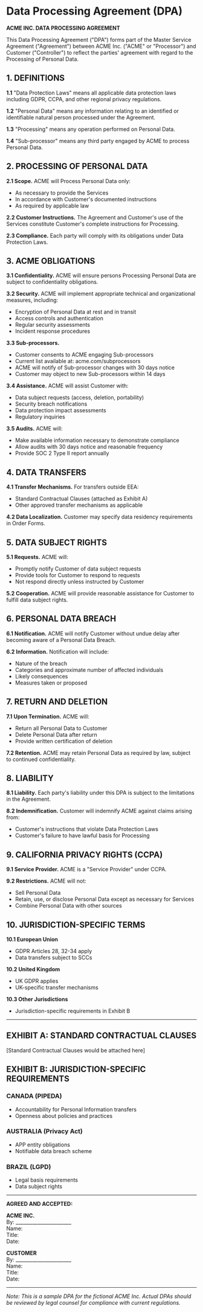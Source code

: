 # Data Processing Agreement (DPA)

**ACME INC. DATA PROCESSING AGREEMENT**

This Data Processing Agreement ("DPA") forms part of the Master Service Agreement ("Agreement") between ACME Inc. ("ACME" or "Processor") and Customer ("Controller") to reflect the parties' agreement with regard to the Processing of Personal Data.

## 1. DEFINITIONS

**1.1** "Data Protection Laws" means all applicable data protection laws including GDPR, CCPA, and other regional privacy regulations.

**1.2** "Personal Data" means any information relating to an identified or identifiable natural person processed under the Agreement.

**1.3** "Processing" means any operation performed on Personal Data.

**1.4** "Sub-processor" means any third party engaged by ACME to process Personal Data.

## 2. PROCESSING OF PERSONAL DATA

**2.1 Scope.** ACME will Process Personal Data only:
- As necessary to provide the Services
- In accordance with Customer's documented instructions
- As required by applicable law

**2.2 Customer Instructions.** The Agreement and Customer's use of the Services constitute Customer's complete instructions for Processing.

**2.3 Compliance.** Each party will comply with its obligations under Data Protection Laws.

## 3. ACME OBLIGATIONS

**3.1 Confidentiality.** ACME will ensure persons Processing Personal Data are subject to confidentiality obligations.

**3.2 Security.** ACME will implement appropriate technical and organizational measures, including:
- Encryption of Personal Data at rest and in transit
- Access controls and authentication
- Regular security assessments
- Incident response procedures

**3.3 Sub-processors.** 
- Customer consents to ACME engaging Sub-processors
- Current list available at: acme.com/subprocessors
- ACME will notify of Sub-processor changes with 30 days notice
- Customer may object to new Sub-processors within 14 days

**3.4 Assistance.** ACME will assist Customer with:
- Data subject requests (access, deletion, portability)
- Security breach notifications
- Data protection impact assessments
- Regulatory inquiries

**3.5 Audits.** ACME will:
- Make available information necessary to demonstrate compliance
- Allow audits with 30 days notice and reasonable frequency
- Provide SOC 2 Type II report annually

## 4. DATA TRANSFERS

**4.1 Transfer Mechanisms.** For transfers outside EEA:
- Standard Contractual Clauses (attached as Exhibit A)
- Other approved transfer mechanisms as applicable

**4.2 Data Localization.** Customer may specify data residency requirements in Order Forms.

## 5. DATA SUBJECT RIGHTS

**5.1 Requests.** ACME will:
- Promptly notify Customer of data subject requests
- Provide tools for Customer to respond to requests
- Not respond directly unless instructed by Customer

**5.2 Cooperation.** ACME will provide reasonable assistance for Customer to fulfill data subject rights.

## 6. PERSONAL DATA BREACH

**6.1 Notification.** ACME will notify Customer without undue delay after becoming aware of a Personal Data Breach.

**6.2 Information.** Notification will include:
- Nature of the breach
- Categories and approximate number of affected individuals
- Likely consequences
- Measures taken or proposed

## 7. RETURN AND DELETION

**7.1 Upon Termination.** ACME will:
- Return all Personal Data to Customer
- Delete Personal Data after return
- Provide written certification of deletion

**7.2 Retention.** ACME may retain Personal Data as required by law, subject to continued confidentiality.

## 8. LIABILITY

**8.1 Liability.** Each party's liability under this DPA is subject to the limitations in the Agreement.

**8.2 Indemnification.** Customer will indemnify ACME against claims arising from:
- Customer's instructions that violate Data Protection Laws
- Customer's failure to have lawful basis for Processing

## 9. CALIFORNIA PRIVACY RIGHTS (CCPA)

**9.1 Service Provider.** ACME is a "Service Provider" under CCPA.

**9.2 Restrictions.** ACME will not:
- Sell Personal Data
- Retain, use, or disclose Personal Data except as necessary for Services
- Combine Personal Data with other sources

## 10. JURISDICTION-SPECIFIC TERMS

**10.1 European Union**
- GDPR Articles 28, 32-34 apply
- Data transfers subject to SCCs

**10.2 United Kingdom**
- UK GDPR applies
- UK-specific transfer mechanisms

**10.3 Other Jurisdictions**
- Jurisdiction-specific requirements in Exhibit B

---

## EXHIBIT A: STANDARD CONTRACTUAL CLAUSES

[Standard Contractual Clauses would be attached here]

## EXHIBIT B: JURISDICTION-SPECIFIC REQUIREMENTS

### CANADA (PIPEDA)
- Accountability for Personal Information transfers
- Openness about policies and practices

### AUSTRALIA (Privacy Act)
- APP entity obligations
- Notifiable data breach scheme

### BRAZIL (LGPD)
- Legal basis requirements
- Data subject rights

---

**AGREED AND ACCEPTED:**

**ACME INC.**  
By: _______________________  
Name:  
Title:  
Date:  

**CUSTOMER**  
By: _______________________  
Name:  
Title:  
Date:  

---

*Note: This is a sample DPA for the fictional ACME Inc. Actual DPAs should be reviewed by legal counsel for compliance with current regulations.*